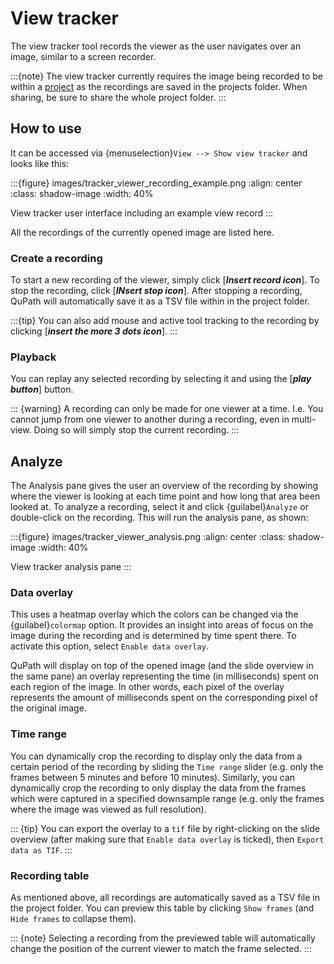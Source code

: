 # View tracker

The view tracker tool records the viewer as the user navigates over an image, similar to a screen recorder.

:::{note}
The view tracker currently requires the image being recorded to be within a [project](tutorials-projects) as the recordings are saved in the projects folder. When sharing, be sure to share the whole project folder.
:::

## How to use

It can be accessed via {menuselection}`View --> Show view tracker` and looks like this:

:::{figure} images/tracker_viewer_recording_example.png
:align: center
:class: shadow-image
:width: 40%

View tracker user interface including an example view record
:::

All the recordings of the currently opened image are listed here.

### Create a recording

To start a new recording of the viewer, simply click [***Insert record icon***]. To stop
the recording, click [***INsert stop icon***]. After stopping a recording, QuPath will
automatically save it as a TSV file within in the project folder.

:::{tip}
You can also add mouse and active tool tracking to the
recording by clicking [***insert the more 3 dots icon***].
:::

### Playback

You can replay any selected recording by selecting it and using the [***play button***] button.

::: {warning}
A recording can only be made for one viewer at a time. I.e. You cannot
jump from one viewer to another during a recording, even in multi-view.
Doing so will simply stop the current recording.
:::

## Analyze

The Analysis pane gives the user an overview of the recording by showing where the viewer is looking at each time point and how long that area been looked at. To analyze a recording, select it and click {guilabel}`Analyze` or double-click on the recording. This will run the analysis pane, as shown:

:::{figure} images/tracker_viewer_analysis.png
:align: center
:class: shadow-image
:width: 40%

View tracker analysis pane
:::

### Data overlay

This uses a heatmap overlay which the colors can be changed via the {guilabel}`colormap` option. It provides an insight into areas of focus on the image during the recording and is determined by time spent there. To activate this option, select `Enable data overlay`.

QuPath will display on top of the opened image (and the slide overview
in the same pane) an overlay representing the time (in milliseconds)
spent on each region of the image. In other words, each pixel of the
overlay represents the amount of milliseconds spent on the corresponding
pixel of the original image.

### Time range
You can dynamically crop the recording to display only the data from a
certain period of the recording by sliding the `Time range` slider
(e.g. only the frames between 5 minutes and before 10 minutes).
Similarly, you can dynamically crop the recording to only display the
data from the frames which were captured in a specified downsample range
(e.g. only the frames where the image was viewed as full resolution).

::: {tip}
You can export the overlay to a `tif` file by right-clicking
on the slide overview (after making sure that
`Enable data overlay` is ticked),
then `Export data as TIF`.
:::

### Recording table

As mentioned above, all recordings are automatically saved as a TSV file
in the project folder. You can preview this table by clicking
`Show frames` (and `Hide frames` to collapse them).

::: {note}
Selecting a recording from the previewed table will automatically change
the position of the current viewer to match the frame selected.
:::
